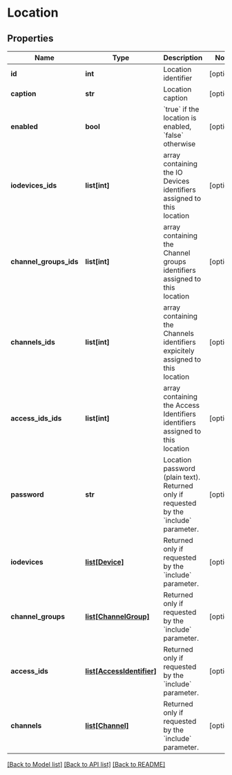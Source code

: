 # Location

## Properties
Name | Type | Description | Notes
------------ | ------------- | ------------- | -------------
**id** | **int** | Location identifier | [optional] 
**caption** | **str** | Location caption | [optional] 
**enabled** | **bool** | &#x60;true&#x60; if the location is enabled, &#x60;false&#x60; otherwise | [optional] 
**iodevices_ids** | **list[int]** | array containing the IO Devices identifiers assigned to this location | [optional] 
**channel_groups_ids** | **list[int]** | array containing the Channel groups identifiers assigned to this location | [optional] 
**channels_ids** | **list[int]** | array containing the Channels identifiers expicitely assigned to this location | [optional] 
**access_ids_ids** | **list[int]** | array containing the Access Identifiers identifiers assigned to this location | [optional] 
**password** | **str** | Location password (plain text). Returned only if requested by the &#x60;include&#x60; parameter. | [optional] 
**iodevices** | [**list[Device]**](Device.md) | Returned only if requested by the &#x60;include&#x60; parameter. | [optional] 
**channel_groups** | [**list[ChannelGroup]**](ChannelGroup.md) | Returned only if requested by the &#x60;include&#x60; parameter. | [optional] 
**access_ids** | [**list[AccessIdentifier]**](AccessIdentifier.md) | Returned only if requested by the &#x60;include&#x60; parameter. | [optional] 
**channels** | [**list[Channel]**](Channel.md) | Returned only if requested by the &#x60;include&#x60; parameter. | [optional] 

[[Back to Model list]](../README.md#documentation-for-models) [[Back to API list]](../README.md#documentation-for-api-endpoints) [[Back to README]](../README.md)

